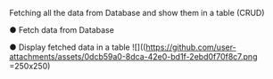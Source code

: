 Fetching all the data from Database and show them in a table (CRUD)

● Fetch data from Database

● Display fetched data in a table
![]((https://github.com/user-attachments/assets/0dcb59a0-8dca-42e0-bd1f-2ebd0f70f8c7.png =250x250)
